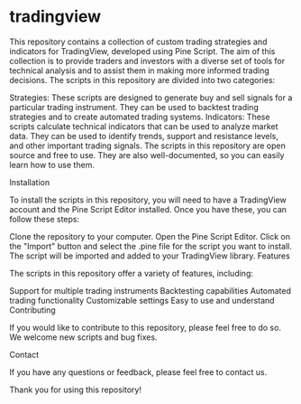 # tradingview
This repository contains a collection of custom trading strategies and indicators for TradingView, developed using Pine Script. The aim of this collection is to provide traders and investors with a diverse set of tools for technical analysis and to assist them in making more informed trading decisions.
The scripts in this repository are divided into two categories:

Strategies: These scripts are designed to generate buy and sell signals for a particular trading instrument. They can be used to backtest trading strategies and to create automated trading systems.
Indicators: These scripts calculate technical indicators that can be used to analyze market data. They can be used to identify trends, support and resistance levels, and other important trading signals.
The scripts in this repository are open source and free to use. They are also well-documented, so you can easily learn how to use them.

Installation

To install the scripts in this repository, you will need to have a TradingView account and the Pine Script Editor installed. Once you have these, you can follow these steps:

Clone the repository to your computer.
Open the Pine Script Editor.
Click on the "Import" button and select the .pine file for the script you want to install.
The script will be imported and added to your TradingView library.
Features

The scripts in this repository offer a variety of features, including:

Support for multiple trading instruments
Backtesting capabilities
Automated trading functionality
Customizable settings
Easy to use and understand
Contributing

If you would like to contribute to this repository, please feel free to do so. We welcome new scripts and bug fixes.

Contact

If you have any questions or feedback, please feel free to contact us.

Thank you for using this repository!
